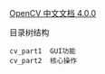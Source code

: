 [OpenCV 中文文档 4.0.0](https://www.bookstack.cn/read/opencv-doc-zh-4.0/)

目录树结构
```
cv_part1  GUI功能
cv_part2  核心操作
```